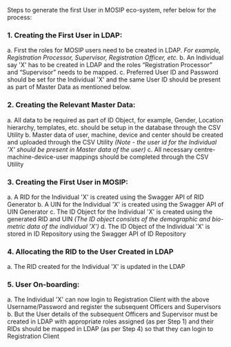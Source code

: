 Steps to generate the first User in MOSIP eco-system, refer below for the process:

### 1. Creating the First User in LDAP:
a. First the roles for MOSIP users need to be created in LDAP. _For example, Registration Processor, Supervisor, Registration Officer, etc._
b. An Individual say 'X' has to be created in LDAP and the roles “Registration Processor” and “Supervisor” needs to be mapped.
c. Preferred User ID and Password should be set for the Individual 'X' and the same User ID should be present as part of Master Data as mentioned below.
 
### 2. Creating the Relevant Master Data:
a. All data to be required as part of ID Object, for example, Gender, Location hierarchy, templates, etc. should be setup in the database through the CSV Utility
b. Master data of user, machine, device and center should be created and uploaded through the CSV Utility 
_(Note - the user id for the Individual 'X' should be present in Master data of the user)_
c. All necessary centre-machine-device-user mappings should be completed through the CSV Utility

### 3. Creating the First User in MOSIP:
a. A RID for the Individual 'X' is created using the Swagger API of RID Generator
b. A UIN for the Individual 'X' is created using the Swagger API of UIN Generator 
c. The ID Object for the Individual 'X' is created using the generated RID and UIN _(The ID object consists of the demographic and bio-metric data of the individual 'X')_
d. The ID Object of the Individual 'X' is stored in ID Repository using the Swagger API of ID Repository

### 4. Allocating the RID to the User Created in LDAP
a. The RID created for the Individual 'X' is updated in the LDAP

### 5. User On-boarding:
a. The Individual 'X' can now login to Registration Client with the above Username/Password and register the subsequent  Officers and Supervisors
b. But the User details of the subsequent Officers and Supervisor must be created in LDAP with appropriate roles assigned (as per Step 1) and their RIDs should be mapped in LDAP (as per Step 4) so that they can login to Registration Client